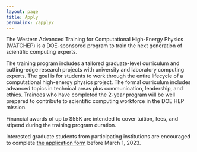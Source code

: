 ```yaml
---
layout: page
title: Apply
permalink: /apply/
---
```


The Western Advanced Training for Computational High-Energy Physics (WATCHEP) is a DOE-sponsored program to train the next generation of scientific computing experts.

The training program includes a tailored graduate-level curriculum and cutting-edge research projects with university and laboratory computing experts. 
The goal is for students to work through the entire lifecycle of a computational high-energy physics project.
The formal curriculum includes advanced topics in technical areas plus communication, leadership, and ethics.
Trainees who have completed the 2-year program will be well prepared to contribute to scientific computing workforce in the DOE HEP mission.

Financial awards of up to $55K are intended to cover tuition, fees, and stipend during the training program duration.

Interested graduate students from participating institutions are encouraged to complete [the application form](https://docs.google.com/forms/d/e/1FAIpQLSdvEODzRkg6gJobCbyu8_OG47HGfqw3pbPGqG3P8FmMe2z4tQ/viewform) before March 1, 2023.

[jekyll-organization]: https://github.com/watchep
